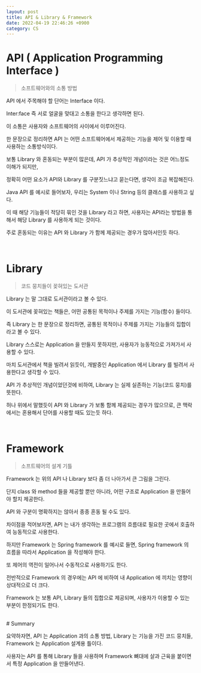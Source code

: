```yaml
---
layout: post
title: API & Library & Framework
date: 2022-04-19 22:46:26 +0900
category: CS
---
```


# API ( Application Programming Interface )

> 소프트웨어와의 소통 방법

API 에서 주목해야 할 단어는 Interface 이다.

Inter:face 즉 서로 얼굴을 맞대고 소통을 한다고 생각하면 된다.

이 소통은 사용자와 소프트웨어의 사이에서 이루어진다.

한 문장으로 정리하면 API 는 어떤 소프트웨어에서 제공하는 기능을 제어 및 이용할 때 사용하는 소통방식이다.

보통 Library 와 혼동되는 부분이 많은데, API 가 추상적인 개념이라는 것은 어느정도 이해가 되지만,

정확히 어떤 요소가 API와 Library 를 구분짓느냐고 묻는다면, 생각이 조금 복잡해진다.

Java API 를 예시로 들어보자, 우리는 System 이나 String 등의 클래스를 사용하고 싶다.

이 때 해당 기능들이 적당히 묶인 것을 Library 라고 하면, 사용자는 API라는 방법을 통해서 해당 Library 를 사용하게 되는 것이다.

주로 혼동되는 이유는 API 와 Library 가 함께 제공되는 경우가 많아서인듯 하다.

<br/>

# Library

> 코드 뭉치들이 꽂혀있는 도서관

Library 는 말 그대로 도서관이라고 볼 수 있다.

이 도서관에 꽂혀있는 책들은, 어떤 공통된 목적이나 주제를 가지는 기능(함수) 들이다.

즉 Library 는 한 문장으로 정리하면, 공통된 목적이나 주제를 가지는 기능들의 집합이라고 볼 수 있다.

Library 스스로는 Application 을 만들지 못하지만, 사용자가 능동적으로 가져가서 사용할 수 있다.

마치 도서관에서 책을 빌려서 읽듯이, 개발중인 Application 에서 Library 를 빌려서 사용한다고 생각할 수 있다.

API 가 추상적인 개념이었던것에 비하여, Library 는 실제 실존하는 기능(코드 뭉치)를 뜻한다.

허나 위에서 말했듯이 API 와 Library 가 보통 함께 제공되는 경우가 많으므로, 큰 맥락에서는 혼용해서 단어를 사용할 때도 있는듯 하다.

<br/>

# Framework

> 소프트웨어의 설계 기틀

Framework 는 위의 API 나 Library 보다 좀 더 나아가서 큰 그림을 그린다.

단지 class 와 method 들을 제공할 뿐만 아니라, 어떤 구조로 Application 을 만들어야 할지 제공한다.

API 와 구분이 명확하지는 않아서 종종 혼동 될 수도 있다.

차이점을 적어보자면, API 는 내가 생각하는 프로그램의 흐름대로 필요한 곳에서 호출하여 능동적으로 사용한다.

하지만 Framework 는 Spring framework 를 예시로 들면, Spring framework 의 흐름을 따라서 Application 을 작성해야 한다.

또 제어의 역전이 일어나서 수동적으로 사용하기도 한다.

전반적으로 Framework 의 경우에는 API 에 비하여 내 Application 에 끼치는 영향이 상대적으로 더 크다.

Framework 는 보통 API, Library 들의 집합으로 제공되며, 사용자가 이용할 수 있는 부분이 한정되기도 한다.

<br/>
# Summary

요약하자면, API 는 Application 과의 소통 방법, Library 는 기능을 가진 코드 뭉치들, Framework 는 Application 설계용 틀이다.

사용자는 API 를 통해 Library 들을 사용하며 Framework 뼈대에 살과 근육을 붙이면서 특정 Application 을 만들어낸다.
